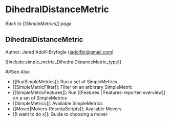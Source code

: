# DihedralDistanceMetric
*Back to [[SimpleMetrics]] page.*
## DihedralDistanceMetric

Author: Jared Adolf-Bryfogle (jadolfbr@gmail.com)

[[include:simple_metric_DihedralDistanceMetric_type]]

##See Also

* [[RunSimpleMetrics]]: Run a set of SimpleMetrics
* [[SimpleMetricFilter]]: Filter on an arbitrary SimpleMetric
* [[SimpleMetricFeatures]]: Run [[Features | Features-reporter-overview]] on a set of SimpleMetrics
* [[SimpleMetrics]]: Available SimpleMetrics
* [[Mover|Movers-RosettaScripts]]: Available Movers
* [[I want to do x]]: Guide to choosing a mover